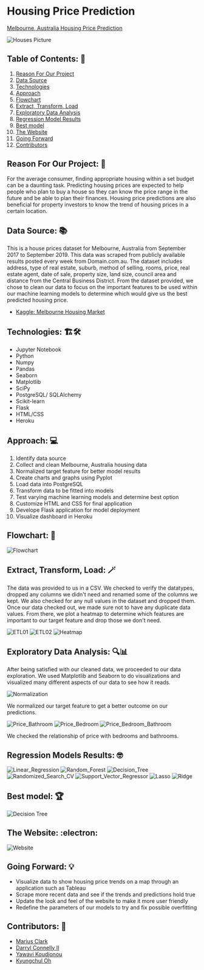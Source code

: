 # Housing Price Prediction
[Melbourne, Australia Housing Price Prediction](https://melbourne-housing.herokuapp.com/)

![Houses Picture](static/images/melbourne_houses.jpg)

## Table of Contents: :house_with_garden:
01. [Reason For Our Project](#reason)
02. [Data Source](#source)
03. [Technologies](#tech)
04. [Approach](#approach)
05. [Flowchart](#flowchart)
06. [Extract, Transform, Load](#etl)
07. [Exploratory Data Analysis](#eda)
08. [Regression Model Results](#models)
09. [Best model](#model)
10. [The Website](#site)
11. [Going Forward](#forward)
12. [Contributors](#team)

<a name="reason"></a>
## Reason For Our Project: :thinking:
For the average consumer, finding appropriate housing within a set budget can be a daunting task. Predicting housing prices are expected to help people who plan to buy a house so they can know the price range in the future and be able to plan their finances. Housing price predictions are also beneficial for property investors to know the trend of housing prices in a certain location.

<a name="source"></a>
## Data Source: :books:
This is a house prices dataset for Melbourne, Australia from September 2017 to September 2019. This data was scraped from publicly available results posted every week from Domain.com.au. The dataset includes address, type of real estate, suburb, method of selling, rooms, price, real estate agent, date of sale, property size, land size, council area and distance from the Central Business District. From the dataset provided, we chose to clean our data to focus on the important features to be used within our machine learning models to determine which would give us the best predicted housing price.

- [Kaggle: Melbourne Housing Market](https://www.kaggle.com/anthonypino/melbourne-housing-market)

<a name="tech"></a>
## Technologies: :building_construction::hammer_and_wrench:
- Jupyter Notebook
- Python
- Numpy
- Pandas
- Seaborn
- Matplotlib
- SciPy
- PostgreSQL/ SQLAlchemy
- Scikit-learn
- Flask
- HTML/CSS
- Heroku

<a name="approach"></a>
## Approach: :computer:
01. Identify data source
02. Collect and clean Melbourne, Australia housing data
03. Normalized target feature for better model results
04. Create charts and graphs using Pyplot
05. Load data into PostgreSQL
06. Transform data to be fitted into models
07. Test varying machine learning models and determine best option
08. Customize HTML and CSS for final application
09. Develope Flask application for model deployment
10. Visualize dashboard in Heroku

<a name="flowchart"></a>
## Flowchart: :memo:

![Flowchart](static/images/architectural_diagram.png)

<a name="etl"></a>
## Extract, Transform, Load: :magic_wand:
The data was provided to us in a CSV. We checked to verify the datatypes, dropped any columns we didn't need and renamed some of the columns we kept. We also checked for any null values in the dataset and dropped them. Once our data checked out, we made sure not to have any duplicate data values. From there, we plot a heatmap to determine which features are important to our target feature and drop those we don't need.

![ETL01](static/images/etl_01.png)
![ETL02](static/images/etl_02.png)
![Heatmap](static/images/features_heatmap.jpg)

<a name="eda"></a>
## Exploratory Data Analysis: :mag::bar_chart:
After being satisfied with our cleaned data, we proceeded to our data exploration. We used Matplotlib and Seaborn to do visualizations and visualized many different aspects of our data to see how it reads.

![Normalization](static/images/price_normalizing.png)

We normalized our target feature to get a better outcome on our predictions.

![Price_Bathroom](static/images/price_bathroom_relationship.jpg)
![Price_Bedroom](static/images/price_bedroom_relationship.jpg)
![Price_Bedroom_Bathroom](static/images/price_bedroom_bathroom_relationship.jpg)

We checked the relationship of price with bedrooms and bathrooms.

<a name="regression"></a>
## Regression Models Results: :nerd_face:

![Linear_Regression](static/images/lr_model.png)
![Random_Forest](static/images/rfr_model.png)
![Decision_Tree](static/images/dtr_model.png)
![Randomized_Search_CV](static/images/rscv_model.png)
![Support_Vector_Regressor](static/images/svr_model.png)
![Lasso](static/images/lasso_model.png)
![Ridge](static/images/ridge_model.png)

<a name="model"></a>
## Best model: :trophy:
![Decision Tree](static/images/Decision_Tree_Model.png)


## The Website: :electron:
![Website](static/images/melbourne_housing_website.png)

<a name="forward"></a>
## Going Forward: :bulb:
- Visualize data to show housing price trends on a map through an application such as Tableau
- ​Scrape more recent data and see if the trends and predictions hold true
- Update the look and feel of the website to make it more user friendly
- Redefine the parameters of our models to try and fix possible overfitting

<a name="team"></a>
## Contributors: :brain:

- [Marius Clark](https://github.com/Zone6Mars)
- [Darryl Connelly II](https://github.com/DConnellyII)
- [Yawavi Koudjonou](https://github.com/yawavi92)
- [Kyungchul Oh](https://github.com/KCOH)
